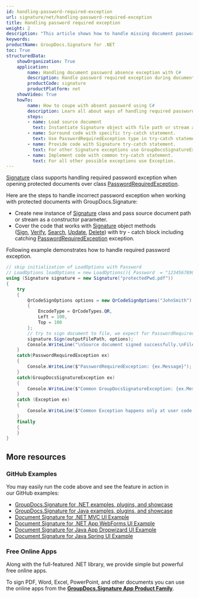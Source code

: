 ```yaml
---
id: handling-password-required-exception
url: signature/net/handling-password-required-exception
title: Handling password required exception
weight: 2
description: "This article shows how to handle missing document password exception with GroupDocs.Signature API."
keywords: 
productName: GroupDocs.Signature for .NET 
toc: True
structuredData:
    showOrganization: True
    application:    
        name: Handling document password absence exception with C#    
        description: Handle password required exception during document processing with C# language by GroupDocs.Signature for .NET APIs
        productCode: signature
        productPlatform: net 
    showVideo: True
    howTo:
        name: How to coupe with absent password using C# 
        description: Learn all about ways of handling required password exceptions using C#
        steps:
        - name: Load source document
          text: Instantiate Signature object with file path or stream as a constructor parameter will load the document. 
        - name: Surround code with specific try-catch statement. 
          text: Use PasswordRequiredException type in try-catch statement to handle with required password exception.
        - name: Provide code with Signature try-catch statement. 
          text: For other Signature exceptions use GroupDocsSignatureException.
        - name: Implement code with common try-catch statement. 
          text: For all other possible exceptions use Exception.
---
```

[Signature](https://reference.groupdocs.com/signature/net/groupdocs.signature/signature) class supports handling required password exception when opening protected documents over class [PasswordRequiredException](https://reference.groupdocs.com/signature/net/groupdocs.signature/passwordrequiredexception).

Here are the steps to handle incorrect password exception when working with protected documents with GroupDocs.Signature:

* Create new instance of [Signature](https://reference.groupdocs.com/signature/net/groupdocs.signature/signature) class and pass source document path or stream as a constructor parameter.
* Cover the code that works with [Signature](https://reference.groupdocs.com/signature/net/groupdocs.signature/signature) object methods ([Sign](https://reference.groupdocs.com/signature/net/groupdocs.signature/signature/sign/#sign_4), [Verify](https://reference.groupdocs.com/signature/net/groupdocs.signature/signature/verify), [Search](https://reference.groupdocs.com/signature/net/groupdocs.signature/signature/search), [Update](https://reference.groupdocs.com/signature/net/groupdocs.signature/signature/update), [Delete](https://reference.groupdocs.com/signature/net/groupdocs.signature/signature/delete)) with try - catch block including catching [PasswordRequiredException](https://reference.groupdocs.com/signature/net/groupdocs.signature/passwordrequiredexception) exception.

Following example demonstrates how to handle required password exception.

```csharp
// skip initialization of LoadOptions with Password
// LoadOptions loadOptions = new LoadOptions(){ Password  = "1234567890" }
using (Signature signature = new Signature("protectedPwd.pdf"))
{
    try
    {
        QrCodeSignOptions options = new QrCodeSignOptions("JohnSmith")
        {
            EncodeType = QrCodeTypes.QR,
            Left = 100,
            Top = 100
        };
        // try to sign document to file, we expect for PasswordRequiredException
        signature.Sign(outputFilePath, options);
        Console.WriteLine("\nSource document signed successfully.\nFile saved at " + outputFilePath);
    }
    catch(PasswordRequiredException ex)
    {
        Console.WriteLine($"PasswordRequiredException: {ex.Message}");
    }
    catch(GroupDocsSignatureException ex)
    {
        Console.WriteLine($"Common GroupDocsSignatureException: {ex.Message}");
    }
    catch (Exception ex)
    {
        Console.WriteLine($"Common Exception happens only at user code level: {ex.Message}");
    }
    finally
    {
    }
}
```

## More resources

### GitHub Examples

You may easily run the code above and see the feature in action in our GitHub examples:

* [GroupDocs.Signature for .NET examples, plugins, and showcase](https://github.com/groupdocs-signature/GroupDocs.Signature-for-.NET)
* [GroupDocs.Signature for Java examples, plugins, and showcase](https://github.com/groupdocs-signature/GroupDocs.Signature-for-Java)
* [Document Signature for .NET MVC UI Example](https://github.com/groupdocs-signature/GroupDocs.Signature-for-.NET-MVC)
* [Document Signature for .NET App WebForms UI Example](https://github.com/groupdocs-signature/GroupDocs.Signature-for-.NET-WebForms)
* [Document Signature for Java App Dropwizard UI Example](https://github.com/groupdocs-signature/GroupDocs.Signature-for-Java-Dropwizard)
* [Document Signature for Java Spring UI Example](https://github.com/groupdocs-signature/GroupDocs.Signature-for-Java-Spring)

### Free Online Apps

Along with the full-featured .NET library, we provide simple but powerful free online apps.

To sign PDF, Word, Excel, PowerPoint, and other documents you can use the online apps from the **[GroupDocs.Signature App Product Family](https://products.groupdocs.app/signature/family)**.
